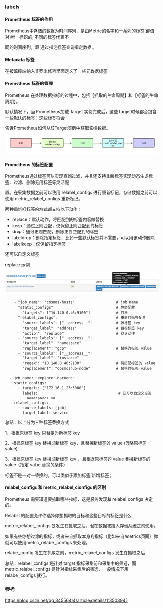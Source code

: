 ### labels

#### Prometheus 标签的作用

Prometheus中存储的数据为时间序列，是由Metric的名字和一系列的标签(键值对)唯一标识的, 不同的标签代表不

同的时间序列，即 通过指定标签查询指定数据 。

#### Metadata 标签

在被监控端纳入普罗米修斯里面定义了一些元数据标签



#### Prometheus 标签的管理

Prometheus 在处理数据指标的过程中，包括【抓取的生命周期】和【标签的生命周期】。

默认情况下，当 Prometheus加载 Target 实例完成后，这些Target时候都会包含一些默认的标签：这些标签将会

告诉Prometheus如何从该Target实例中获取监控数据。

![image-20230908174157462](标签.assets/image-20230908174157462.png)

#### Prometheus 的标签配置

Prometheus通过标签可以实现查询过滤，并且还支持重新标签实现动态生成标签、过滤、删除无用标签等灵活配

置。在采集数据之前可以使用 relabel_configs 进行重新标记，存储数据之前可以使用 metric_relabel_configs 重新标记。

两种重新打标签的方式都支持以下动作：

- replace：默认动作，将匹配到的标签内容做替换
- keep：通过正则匹配，仅保留正则匹配到的标签
- drop：通过正则匹配，删除正则匹配到的标签
- labeldrop：删除指定标签，比如一些默认标签并不需要，可以用该动作删除
- labelkeep：仅保留指定标签

还可以自定义标签

replace 示例

![file://c:\users\baoyon~1\appdata\local\temp\tmp7stcwu\1.png](标签.assets/1.png)

```
    - "job_name": "cosmos-hosts"                   # job name
      "static_configs":                            # 静态配置
      - "targets": ["10.140.0.46:9100"]            # 目标
      "relabel_configs":                           # 重新打标签配置
      - "source_labels": ["__address__"]           # 源标签 key
        "target_label": "address"                  # 目标标签 key
        "action": "replace"                        # 默认动作
      - "source_labels": ["__address__"]
        "target_label": "namespace"
        "replacement": "gcp"                       # 替换的标签 value
      - "source_labels": ["__address__"]
        "target_label": "instance"
        "regex": "10.140.0.46:9100"                # 待匹配标签的 value
        "replacement": "cosmoshub-node"            # 替换的标签 value

  - job_name: "explorer-backend"
    static_configs:
      - targets: ["172.16.1.23:3000"]
        labels:                                     # 还可以自定义标签
          namespace: vm
    relabel_configs:
      - source_labels: [job]
        target_label: service

```

总结：以上分为三种标签替换方式 

1、根据原标签 key 只替换为新标签 key

2、根据原标签 key 替换成新标签 key，且替换新标签的 value (忽略原标签 value)

3、根据原标签 key 替换成新标签 key ，且根据原标签的 value 替换新标签的 value（指定 value 替换的条件）

标签不是一对一替换的，可以类似于添加标签/新增标签；

#### relabel_configs 和 metric_relabel_cionfigs 的区别

Prometheus 需要知道要抓取哪些指标，这是服务发现和 relabel_configs 决定的。

Relabel 的配置允许你选择你想抓取的目标和这些目标的标签是什么

metric_relabel_configs 是发生在抓取之后，但在数据被插入存储系统之前使用。

如果有些你想过滤的指标，或者来自抓取本身的指标（比如来自/metrics页面）你就可以使用metric_relabel_configs 来处理。

relabel_config 发生在抓取之前，metric_relabel_configs 发生在抓取之后

总结：relabel_configs 是针对 target 指标采集前和采集中的筛选，而 metric_relabel_configs 是针对指标采集后的筛选，一般情况下用  relabel_configs 就行。

### 参考

https://blog.csdn.net/qq_34556414/article/details/113503945



